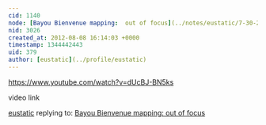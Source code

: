 ```yaml
---
cid: 1140
node: [Bayou Bienvenue mapping:  out of focus](../notes/eustatic/7-30-2012/bayou-bienvenue-mapping-out-focus)
nid: 3026
created_at: 2012-08-08 16:14:03 +0000
timestamp: 1344442443
uid: 379
author: [eustatic](../profile/eustatic)
---
```


https://www.youtube.com/watch?v=dUcBJ-BN5ks

video link

[eustatic](../profile/eustatic) replying to: [Bayou Bienvenue mapping:  out of focus](../notes/eustatic/7-30-2012/bayou-bienvenue-mapping-out-focus)

